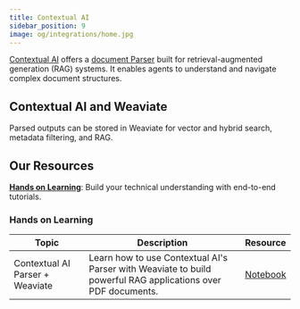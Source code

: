 ```yaml
---
title: Contextual AI
sidebar_position: 9
image: og/integrations/home.jpg
---
```


[Contextual AI](https://contextual.ai/) offers a [document Parser](https://docs.contextual.ai/api-reference/parse/parse-file) built for retrieval-augmented generation (RAG) systems. It enables agents to understand and navigate complex document structures. 

## Contextual AI and Weaviate
Parsed outputs can be stored in Weaviate for vector and hybrid search, metadata filtering, and RAG. 

## Our Resources 
[**Hands on Learning**](#hands-on-learning): Build your technical understanding with end-to-end tutorials.

### Hands on Learning

| Topic | Description | Resource | 
| --- | --- | --- |
| Contextual AI Parser + Weaviate | Learn how to use Contextual AI's Parser with Weaviate to build powerful RAG applications over PDF documents. | [Notebook](https://github.com/weaviate/recipes/blob/main/integrations/data-platforms/contextual-ai/rag_over_pdfs_contextual_weaviate.ipynb) | 